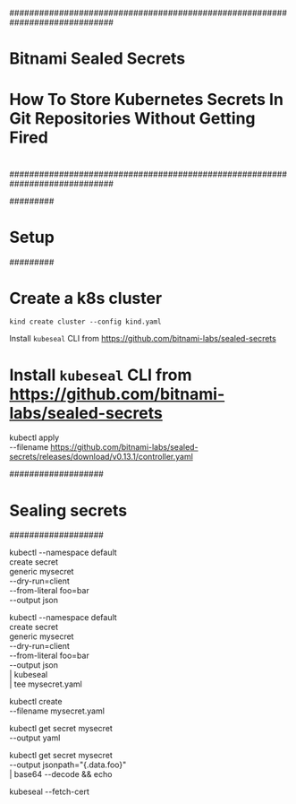 

#############################################################################
# Bitnami Sealed Secrets                                                    #
# How To Store Kubernetes Secrets In Git Repositories Without Getting Fired #
#                                      
#############################################################################

#########
# Setup #
#########

# Create a k8s cluster
```
kind create cluster --config kind.yaml
```
Install `kubeseal` CLI from https://github.com/bitnami-labs/sealed-secrets

# Install `kubeseal` CLI from https://github.com/bitnami-labs/sealed-secrets

kubectl apply \
    --filename https://github.com/bitnami-labs/sealed-secrets/releases/download/v0.13.1/controller.yaml

###################
# Sealing secrets #
###################

kubectl --namespace default \
    create secret \
    generic mysecret \
    --dry-run=client \
    --from-literal foo=bar \
    --output json

kubectl --namespace default \
    create secret \
    generic mysecret \
    --dry-run=client \
    --from-literal foo=bar \
    --output json \
    | kubeseal \
    | tee mysecret.yaml

kubectl create \
    --filename mysecret.yaml

kubectl get secret mysecret \
    --output yaml

kubectl get secret mysecret \
    --output jsonpath="{.data.foo}" \
    | base64 --decode && echo

kubeseal --fetch-cert